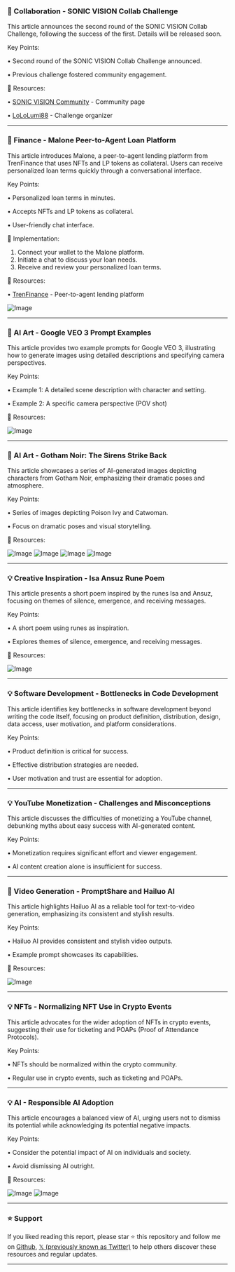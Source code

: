 ### 🚀 Collaboration - SONIC VISION Collab Challenge

This article announces the second round of the SONIC VISION Collab Challenge, following the success of the first.  Details will be released soon.


Key Points:

•  Second round of the SONIC VISION Collab Challenge announced.

•  Previous challenge fostered community engagement.


🔗 Resources:

• [SONIC VISION Community](https://x.com/i/communities/1896629055861981369) - Community page

• [LoLoLumi88](https://x.com/LoLoLumi88) - Challenge organizer

---
### 🤖 Finance - Malone Peer-to-Agent Loan Platform

This article introduces Malone, a peer-to-agent lending platform from TrenFinance that uses NFTs and LP tokens as collateral.  Users can receive personalized loan terms quickly through a conversational interface.


Key Points:

• Personalized loan terms in minutes.

• Accepts NFTs and LP tokens as collateral.


•  User-friendly chat interface.


🚀 Implementation:

1. Connect your wallet to the Malone platform.
2. Initiate a chat to discuss your loan needs.
3. Receive and review your personalized loan terms.


🔗 Resources:

• [TrenFinance](https://t.co/FtU0U56mOJ) -  Peer-to-agent lending platform

![Image](https://pbs.twimg.com/media/GvOkyxNbUAA1JYy?format=jpg&name=small)

---
### 🤖 AI Art - Google VEO 3 Prompt Examples

This article provides two example prompts for Google VEO 3, illustrating how to generate images using detailed descriptions and specifying camera perspectives.


Key Points:

• Example 1:  A detailed scene description with character and setting.

• Example 2: A specific camera perspective (POV shot)


🔗 Resources:

![Image](https://pbs.twimg.com/ext_tw_video_thumb/1941923852633743360/pu/img/mWKEke7zmePZl696.jpg)

---
### 🤖 AI Art - Gotham Noir: The Sirens Strike Back

This article showcases a series of AI-generated images depicting characters from Gotham Noir, emphasizing their dramatic poses and atmosphere.


Key Points:

•  Series of images depicting Poison Ivy and Catwoman.


•  Focus on dramatic poses and visual storytelling.


🔗 Resources:

![Image](https://pbs.twimg.com/media/GvM07B8WIAAHwXE?format=jpg&name=small)
![Image](https://pbs.twimg.com/media/GvM07OQWcAA-mHi?format=jpg&name=small)
![Image](https://pbs.twimg.com/media/GvM07beX0AAxfM5?format=jpg&name=small)
![Image](https://pbs.twimg.com/media/GvM07nxXsAA48fO?format=jpg&name=small)


---
### 💡 Creative Inspiration - Isa Ansuz Rune Poem

This article presents a short poem inspired by the runes Isa and Ansuz, focusing on themes of silence, emergence, and receiving messages.


Key Points:

• A short poem using runes as inspiration.


• Explores themes of silence, emergence, and receiving messages.


🔗 Resources:

![Image](https://pbs.twimg.com/amplify_video_thumb/1942032079518154752/img/eJbN-mH_13g-KkFu.jpg)

---
### 💡 Software Development - Bottlenecks in Code Development

This article identifies key bottlenecks in software development beyond writing the code itself, focusing on product definition, distribution, design, data access, user motivation, and platform considerations.


Key Points:

• Product definition is critical for success.

• Effective distribution strategies are needed.


• User motivation and trust are essential for adoption.


---
### 💡 YouTube Monetization - Challenges and Misconceptions

This article discusses the difficulties of monetizing a YouTube channel, debunking myths about easy success with AI-generated content.


Key Points:

•  Monetization requires significant effort and viewer engagement.

•  AI content creation alone is insufficient for success.


---
### 🚀 Video Generation - PromptShare and Hailuo AI

This article highlights Hailuo AI as a reliable tool for text-to-video generation, emphasizing its consistent and stylish results.


Key Points:

• Hailuo AI provides consistent and stylish video outputs.

•  Example prompt showcases its capabilities.


🔗 Resources:

![Image](https://pbs.twimg.com/ext_tw_video_thumb/1941867229634576386/pu/img/-9lpFEjAPxIMJHjE.jpg)

---
### 💡 NFTs - Normalizing NFT Use in Crypto Events

This article advocates for the wider adoption of NFTs in crypto events, suggesting their use for ticketing and POAPs (Proof of Attendance Protocols).


Key Points:

•  NFTs should be normalized within the crypto community.

•  Regular use in crypto events, such as ticketing and POAPs.


---
### 💡 AI - Responsible AI Adoption

This article encourages a balanced view of AI, urging users not to dismiss its potential while acknowledging its potential negative impacts.


Key Points:

•  Consider the potential impact of AI on individuals and society.

•  Avoid dismissing AI outright.


🔗 Resources:

![Image](https://pbs.twimg.com/media/GvJOXDZXUAAVCDQ?format=jpg&name=small)
![Image](https://pbs.twimg.com/media/GvJOXDRXMAAm6Tg?format=jpg&name=small)


---

### ⭐️ Support

If you liked reading this report, please star ⭐️ this repository and follow me on [Github](https://github.com/Drix10), [𝕏 (previously known as Twitter)](https://x.com/DRIX_10_) to help others discover these resources and regular updates.

---